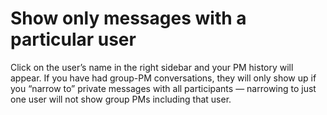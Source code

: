 # Show only messages with a particular user

Click on the user’s name in the right sidebar and your PM history will appear.
If you have had group-PM conversations, they will only show up if you “narrow
to” private messages with all participants — narrowing to just one user will not
show group PMs including that user.
